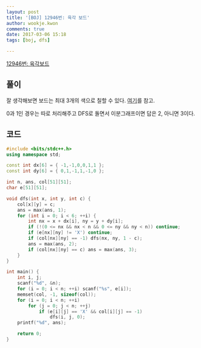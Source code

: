 ```yaml
---
layout: post
title: '[BOJ] 12946번: 육각 보드'
author: wookje.kwon
comments: true
date: 2017-03-06 15:18
tags: [boj, dfs]

---
```


[12946번: 육각보드](https://www.acmicpc.net/problem/12946)

## 풀이

잘 생각해보면 보드는 최대 3개의 색으로 칠할 수 있다. [여기](https://en.wikipedia.org/wiki/Hexagonal_tiling#Uniform_colorings)를 참고.  

0과 1인 경우는 따로 처리해주고 DFS로 돌면서 이분그래프이면 답은 2, 아니면 3이다.

## 코드

```cpp
#include <bits/stdc++.h>
using namespace std;

const int dx[6] = { -1,-1,0,0,1,1 };
const int dy[6] = { 0,1,-1,1,-1,0 };

int n, ans, col[51][51];
char e[51][51];

void dfs(int x, int y, int c) {
	col[x][y] = c;
	ans = max(ans, 1);
	for (int i = 0; i < 6; ++i) {
		int nx = x + dx[i], ny = y + dy[i];
		if (!(0 <= nx && nx < n && 0 <= ny && ny < n)) continue;
		if (e[nx][ny] != 'X') continue;
		if (col[nx][ny] == -1) dfs(nx, ny, 1 - c);
		ans = max(ans, 2);
		if (col[nx][ny] == c) ans = max(ans, 3);
	}
}

int main() {
	int i, j;
	scanf("%d", &n);
	for (i = 0; i < n; ++i) scanf("%s", e[i]);
	memset(col, -1, sizeof(col));
	for (i = 0; i < n; ++i)
		for (j = 0; j < n; ++j)
			if (e[i][j] == 'X' && col[i][j] == -1)
				dfs(i, j, 0);
	printf("%d", ans);

	return 0;
}
```